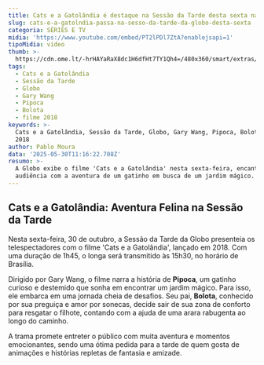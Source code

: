 ```yaml
---
title: Cats e a Gatolândia é destaque na Sessão da Tarde desta sexta na Globo
slug: cats-e-a-gatolndia-passa-na-sesso-da-tarde-da-globo-desta-sexta
categoria: SÉRIES E TV
midia: 'https://www.youtube.com/embed/PT2lPDl7ZtA?enablejsapi=1'
tipoMidia: video
thumb: >-
  https://cdn.ome.lt/-hrHAYaRaX8dc1H6dfHt7TY1Qh4=/480x360/smart/extras/conteudos/catseagatolandia_6JjLFJt.jpg
tags:
  - Cats e a Gatolândia
  - Sessão da Tarde
  - Globo
  - Gary Wang
  - Pipoca
  - Bolota
  - filme 2018
keywords: >-
  Cats e a Gatolândia, Sessão da Tarde, Globo, Gary Wang, Pipoca, Bolota, filme
  2018
author: Pablo Moura
data: '2025-05-30T11:16:22.708Z'
resumo: >-
  A Globo exibe o filme 'Cats e a Gatolândia' nesta sexta-feira, encantando a
  audiência com a aventura de um gatinho em busca de um jardim mágico.
---
```


## Cats e a Gatolândia: Aventura Felina na Sessão da Tarde

Nesta sexta-feira, 30 de outubro, a Sessão da Tarde da Globo presenteia os telespectadores com o filme 'Cats e a Gatolândia', lançado em 2018. Com uma duração de 1h45, o longa será transmitido às 15h30, no horário de Brasília.

Dirigido por Gary Wang, o filme narra a história de **Pipoca**, um gatinho curioso e destemido que sonha em encontrar um jardim mágico. Para isso, ele embarca em uma jornada cheia de desafios. Seu pai, **Bolota**, conhecido por sua preguiça e amor por sonecas, decide sair de sua zona de conforto para resgatar o filhote, contando com a ajuda de uma arara rabugenta ao longo do caminho.

A trama promete entreter o público com muita aventura e momentos emocionantes, sendo uma ótima pedida para a tarde de quem gosta de animações e histórias repletas de fantasia e amizade.

